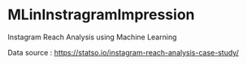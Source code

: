 # MLinInstragramImpression
Instagram Reach Analysis using Machine Learning





Data source : https://statso.io/instagram-reach-analysis-case-study/



